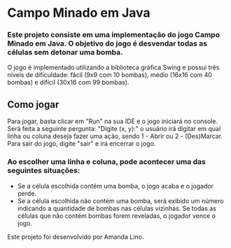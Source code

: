 # Campo Minado em Java

<h3>Este projeto consiste em uma implementação do jogo Campo Minado em Java. O objetivo do jogo é desvendar todas as células sem detonar uma bomba.</h3>
O jogo é implementado utilizando a biblioteca gráfica Swing e possui três níveis de dificuldade: fácil (9x9 com 10 bombas), médio (16x16 com 40 bombas) e difícil (30x16 com 99 bombas).

<h2>Como jogar</h2>

Para jogar, basta clicar em "Run" na sua IDE e o jogo iniciará no console. Será feita a seguinte pergunta: "Digite (x, y):" o usuário irá digitar em qual linha ou coluna deseja fazer uma ação, sendo 1 - Abrir ou 2 - (Des)Marcar.
Para sair do jogo, digite "sair" e irá encerrar o jogo.

<h3>Ao escolher uma linha e coluna, pode acontecer uma das seguintes situações:</h3>
<ul>
<li>Se a célula escolhida contém uma bomba, o jogo acaba e o jogador perde.</li>
<li>Se a célula escolhida não contém uma bomba, será exibido um número indicando a quantidade de bombas nas células vizinhas. Se todas as células que não contém bombas forem reveladas, o jogador vence o jogo.</li>
</ul>


Este projeto foi desenvolvido por Amanda Lino.
